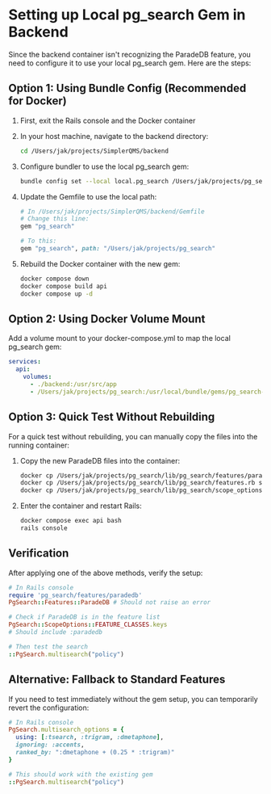 # Setting up Local pg_search Gem in Backend

Since the backend container isn't recognizing the ParadeDB feature, you need to configure it to use your local pg_search gem. Here are the steps:

## Option 1: Using Bundle Config (Recommended for Docker)

1. First, exit the Rails console and the Docker container

2. In your host machine, navigate to the backend directory:
   ```bash
   cd /Users/jak/projects/SimplerQMS/backend
   ```

3. Configure bundler to use the local pg_search gem:
   ```bash
   bundle config set --local local.pg_search /Users/jak/projects/pg_search
   ```

4. Update the Gemfile to use the local path:
   ```ruby
   # In /Users/jak/projects/SimplerQMS/backend/Gemfile
   # Change this line:
   gem "pg_search"
   
   # To this:
   gem "pg_search", path: "/Users/jak/projects/pg_search"
   ```

5. Rebuild the Docker container with the new gem:
   ```bash
   docker compose down
   docker compose build api
   docker compose up -d
   ```

## Option 2: Using Docker Volume Mount

Add a volume mount to your docker-compose.yml to map the local pg_search gem:

```yaml
services:
  api:
    volumes:
      - ./backend:/usr/src/app
      - /Users/jak/projects/pg_search:/usr/local/bundle/gems/pg_search-2.3.7
```

## Option 3: Quick Test Without Rebuilding

For a quick test without rebuilding, you can manually copy the files into the running container:

1. Copy the new ParadeDB files into the container:
   ```bash
   docker cp /Users/jak/projects/pg_search/lib/pg_search/features/paradedb.rb simplerqms-api-1:/usr/local/bundle/gems/pg_search-2.3.7/lib/pg_search/features/
   docker cp /Users/jak/projects/pg_search/lib/pg_search/features.rb simplerqms-api-1:/usr/local/bundle/gems/pg_search-2.3.7/lib/pg_search/
   docker cp /Users/jak/projects/pg_search/lib/pg_search/scope_options.rb simplerqms-api-1:/usr/local/bundle/gems/pg_search-2.3.7/lib/pg_search/
   ```

2. Enter the container and restart Rails:
   ```bash
   docker compose exec api bash
   rails console
   ```

## Verification

After applying one of the above methods, verify the setup:

```ruby
# In Rails console
require 'pg_search/features/paradedb'
PgSearch::Features::ParadeDB # Should not raise an error

# Check if ParadeDB is in the feature list
PgSearch::ScopeOptions::FEATURE_CLASSES.keys
# Should include :paradedb

# Then test the search
::PgSearch.multisearch("policy")
```

## Alternative: Fallback to Standard Features

If you need to test immediately without the gem setup, you can temporarily revert the configuration:

```ruby
# In Rails console
PgSearch.multisearch_options = {
  using: [:tsearch, :trigram, :dmetaphone],
  ignoring: :accents,
  ranked_by: ":dmetaphone + (0.25 * :trigram)"
}

# This should work with the existing gem
::PgSearch.multisearch("policy")
```